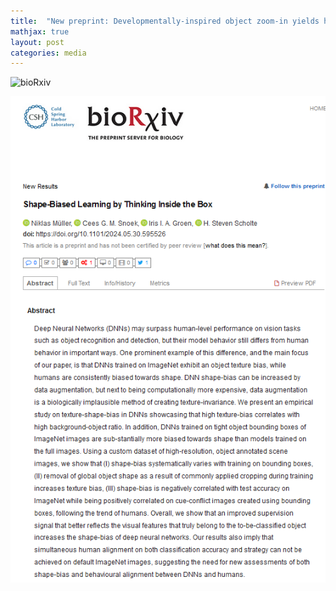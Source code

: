 ```yaml
---
title:  "New preprint: Developmentally-inspired object zoom-in yields human like shape-bias in DNNs!"
mathjax: true
layout: post
categories: media
---
```


![bioRxiv](https://www.biorxiv.org/content/10.1101/2024.05.30.595526v1)

![](./assets/imgs/texture_bias_preprint_screenshot.png)
